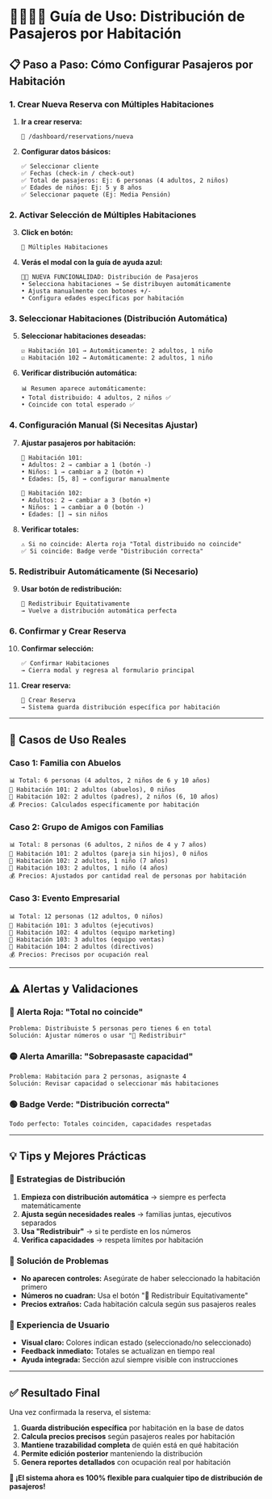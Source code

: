 # 🧑‍👩‍👧‍👦 Guía de Uso: Distribución de Pasajeros por Habitación

## 📋 **Paso a Paso: Cómo Configurar Pasajeros por Habitación**

### **1. Crear Nueva Reserva con Múltiples Habitaciones**

1. **Ir a crear reserva:**
   ```
   📍 /dashboard/reservations/nueva
   ```

2. **Configurar datos básicos:**
   ```
   ✅ Seleccionar cliente
   ✅ Fechas (check-in / check-out)
   ✅ Total de pasajeros: Ej: 6 personas (4 adultos, 2 niños)
   ✅ Edades de niños: Ej: 5 y 8 años
   ✅ Seleccionar paquete (Ej: Media Pensión)
   ```

### **2. Activar Selección de Múltiples Habitaciones**

3. **Click en botón:**
   ```
   🏨 Múltiples Habitaciones
   ```

4. **Verás el modal con la guía de ayuda azul:**
   ```
   🧑‍🏫 NUEVA FUNCIONALIDAD: Distribución de Pasajeros
   • Selecciona habitaciones → Se distribuyen automáticamente
   • Ajusta manualmente con botones +/- 
   • Configura edades específicas por habitación
   ```

### **3. Seleccionar Habitaciones (Distribución Automática)**

5. **Seleccionar habitaciones deseadas:**
   ```
   ☑️ Habitación 101 → Automáticamente: 2 adultos, 1 niño
   ☑️ Habitación 102 → Automáticamente: 2 adultos, 1 niño
   ```

6. **Verificar distribución automática:**
   ```
   📊 Resumen aparece automáticamente:
   • Total distribuido: 4 adultos, 2 niños ✅
   • Coincide con total esperado ✅
   ```

### **4. Configuración Manual (Si Necesitas Ajustar)**

7. **Ajustar pasajeros por habitación:**
   ```
   🏨 Habitación 101:
   • Adultos: 2 → cambiar a 1 (botón -)
   • Niños: 1 → cambiar a 2 (botón +)
   • Edades: [5, 8] → configurar manualmente
   
   🏨 Habitación 102:
   • Adultos: 2 → cambiar a 3 (botón +)
   • Niños: 1 → cambiar a 0 (botón -)
   • Edades: [] → sin niños
   ```

8. **Verificar totales:**
   ```
   ⚠️ Si no coincide: Alerta roja "Total distribuido no coincide"
   ✅ Si coincide: Badge verde "Distribución correcta"
   ```

### **5. Redistribuir Automáticamente (Si Necesario)**

9. **Usar botón de redistribución:**
   ```
   🔄 Redistribuir Equitativamente
   → Vuelve a distribución automática perfecta
   ```

### **6. Confirmar y Crear Reserva**

10. **Confirmar selección:**
    ```
    ✅ Confirmar Habitaciones
    → Cierra modal y regresa al formulario principal
    ```

11. **Crear reserva:**
    ```
    💾 Crear Reserva
    → Sistema guarda distribución específica por habitación
    ```

---

## 🎯 **Casos de Uso Reales**

### **Caso 1: Familia con Abuelos**
```
📊 Total: 6 personas (4 adultos, 2 niños de 6 y 10 años)
🏨 Habitación 101: 2 adultos (abuelos), 0 niños
🏨 Habitación 102: 2 adultos (padres), 2 niños (6, 10 años)
💰 Precios: Calculados específicamente por habitación
```

### **Caso 2: Grupo de Amigos con Familias**
```
📊 Total: 8 personas (6 adultos, 2 niños de 4 y 7 años)
🏨 Habitación 101: 2 adultos (pareja sin hijos), 0 niños
🏨 Habitación 102: 2 adultos, 1 niño (7 años)
🏨 Habitación 103: 2 adultos, 1 niño (4 años)
💰 Precios: Ajustados por cantidad real de personas por habitación
```

### **Caso 3: Evento Empresarial**
```
📊 Total: 12 personas (12 adultos, 0 niños)
🏨 Habitación 101: 3 adultos (ejecutivos)
🏨 Habitación 102: 4 adultos (equipo marketing)
🏨 Habitación 103: 3 adultos (equipo ventas)
🏨 Habitación 104: 2 adultos (directivos)
💰 Precios: Precisos por ocupación real
```

---

## ⚠️ **Alertas y Validaciones**

### **🔴 Alerta Roja: "Total no coincide"**
```
Problema: Distribuiste 5 personas pero tienes 6 en total
Solución: Ajustar números o usar "🔄 Redistribuir"
```

### **🟡 Alerta Amarilla: "Sobrepasaste capacidad"**
```
Problema: Habitación para 2 personas, asignaste 4
Solución: Revisar capacidad o seleccionar más habitaciones
```

### **🟢 Badge Verde: "Distribución correcta"**
```
Todo perfecto: Totales coinciden, capacidades respetadas
```

---

## 💡 **Tips y Mejores Prácticas**

### **🎯 Estrategias de Distribución**
1. **Empieza con distribución automática** → siempre es perfecta matemáticamente
2. **Ajusta según necesidades reales** → familias juntas, ejecutivos separados
3. **Usa "Redistribuir"** → si te perdiste en los números
4. **Verifica capacidades** → respeta límites por habitación

### **🔧 Solución de Problemas**
- **No aparecen controles:** Asegúrate de haber seleccionado la habitación primero
- **Números no cuadran:** Usa el botón "🔄 Redistribuir Equitativamente"
- **Precios extraños:** Cada habitación calcula según sus pasajeros reales

### **📱 Experiencia de Usuario**
- **Visual claro:** Colores indican estado (seleccionado/no seleccionado)
- **Feedback inmediato:** Totales se actualizan en tiempo real
- **Ayuda integrada:** Sección azul siempre visible con instrucciones

---

## ✅ **Resultado Final**

Una vez confirmada la reserva, el sistema:

1. **Guarda distribución específica** por habitación en la base de datos
2. **Calcula precios precisos** según pasajeros reales por habitación  
3. **Mantiene trazabilidad completa** de quién está en qué habitación
4. **Permite edición posterior** manteniendo la distribución
5. **Genera reportes detallados** con ocupación real por habitación

**🎉 ¡El sistema ahora es 100% flexible para cualquier tipo de distribución de pasajeros!** 